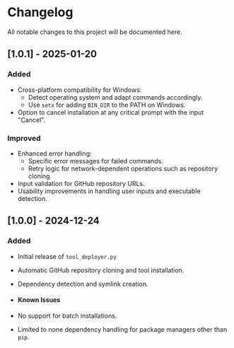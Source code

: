# Changelog

All notable changes to this project will be documented here.

## [1.0.1] - 2025-01-20
### Added
- Cross-platform compatibility for Windows:
  - Detect operating system and adapt commands accordingly.
  - Use `setx` for adding `BIN_DIR` to the PATH on Windows.
- Option to cancel installation at any critical prompt with the input "Cancel".

### Improved
- Enhanced error handling:
  - Specific error messages for failed commands.
  - Retry logic for network-dependent operations such as repository cloning.
- Input validation for GitHub repository URLs.
- Usability improvements in handling user inputs and executable detection.

## [1.0.0] - 2024-12-24
### Added
- Initial release of `tool_deployer.py`
- Automatic GitHub repository cloning and tool installation.
- Dependency detection and symlink creation.

- #### Known Issues
- No support for batch installations.
- Limited to none dependency handling for package managers other than `pip`.
